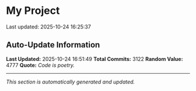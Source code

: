 # My Project


Last updated: 2025-10-24 16:25:37

























































































































































































































































































































































































































































































































































































































































































































































































































































































































































































































































































































































































































































































































































































































































































































































































































































































































































































































































































































































































































































































































































































































































































































































































































































































































































































































































































































































































































































































































































































































































































































































































































































































































































































































































































































































































































































## Auto-Update Information

**Last Updated:** 2025-10-24 16:51:49
**Total Commits:** 3122
**Random Value:** 4777
**Quote:** _Code is poetry._

---
_This section is automatically generated and updated._